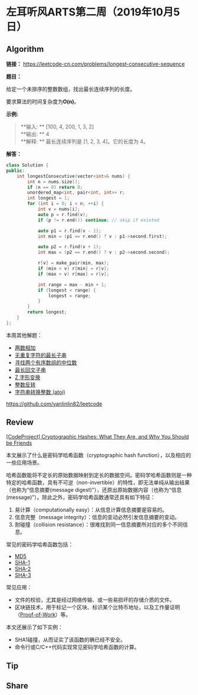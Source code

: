 # 左耳听风ARTS第二周（2019年10月5日）

## Algorithm

**链接：** <https://leetcode-cn.com/problems/longest-consecutive-sequence>

**题目：**

给定一个未排序的整数数组，找出最长连续序列的长度。

要求算法的时间复杂度为**O(n)**。

**示例:**

> **输入: ** [100, 4, 200, 1, 3, 2]  
> **输出: ** 4  
> **解释: ** 最长连续序列是 [1, 2, 3, 4]。它的长度为 4。

**解答：**

```cpp
class Solution {
public:
    int longestConsecutive(vector<int>& nums) {
        int n = nums.size();
        if (n == 0) return 0;
        unordered_map<int, pair<int, int>> r;
        int longest = 1;
        for (int i = 0; i < n; ++i) {
            int v = nums[i];
            auto p = r.find(v);
            if (p != r.end()) continue; // skip if existed

            auto p1 = r.find(v - 1);
            int min = (p1 == r.end() ? v : p1->second.first);

            auto p2 = r.find(v + 1);
            int max = (p2 == r.end() ? v : p2->second.second);

            r[v] = make_pair(min, max);
            if (min < v) r[min] = r[v];
            if (max > v) r[max] = r[v];

            int range = max - min + 1;
            if (longest < range) {
                longest = range;
            }
        }
        return longest;
    }
};
```

本周其他解题：

* [两数相加](https://github.com/yanlinlin82/leetcode/blob/master/00002_add-two-numbers/190930-2.cpp)
* [无重复字符的最长子串](https://github.com/yanlinlin82/leetcode/blob/master/00003_longest-substring-without-repeating-characters/191001-1.cpp)
* [寻找两个有序数组的中位数](https://github.com/yanlinlin82/leetcode/blob/master/00004_median-of-two-sorted-arrays/191003-2.cpp)
* [最长回文子串](https://github.com/yanlinlin82/leetcode/blob/master/00005_longest-palindromic-substring/191003-2.cpp)
* [Z 字形变换](https://github.com/yanlinlin82/leetcode/blob/master/00006_zigzag-conversion/191004-1.cpp)
* [整数反转](https://github.com/yanlinlin82/leetcode/blob/master/00007_reverse-integer/191005-1.cpp)
* [字符串转换整数 (atoi)](https://github.com/yanlinlin82/leetcode/blob/master/00008_string-to-integer-atoi/191005-1.cpp)

<https://github.com/yanlinlin82/leetcode>

## Review

[\[CodeProject\] Cryptographic Hashes: What They Are, and Why You Should be Friends](https://www.codeproject.com/Articles/1044042/Cryptographic-Hashes-What-They-Are-and-Why-You-Sho)

本文展示了什么是密码学哈希函数（cryptographic hash function），以及相应的一些应用场景。

哈希函数能将不定长的原始数据映射到定长的数据空间。密码学哈希函数则是一种特定的哈希函数，具有不可逆（non-invertible）的特性，即无法单纯从输出结果（也称为“信息摘要(message digest)”），还原出原始数据内容（也称为“信息(message)”）。除此之外，密码学哈希函数通常还具有如下特征：

1. 易计算（computationally easy）：从信息计算信息摘要是容易的。
2. 信息完整（message integrity）：信息的变动必然引发信息摘要的变动。
3. 耐碰撞（collision resistance）：很难找到同一信息摘要所对应的多个不同信息。

常见的密码学哈希函数包括：

* [MD5](https://en.wikipedia.org/wiki/MD5)
* [SHA-1](https://en.wikipedia.org/wiki/SHA-1)
* [SHA-2](https://en.wikipedia.org/wiki/SHA-2)
* [SHA-3](https://en.wikipedia.org/wiki/SHA-3)

常见应用：

* 文件的校验，尤其是经过网络传输、或一些易损坏的存储介质的文件。
* 区块链技术，用于标记一个区块、标识某个比特币地址，以及工作量证明（[Proof-of-Work](https://en.bitcoin.it/wiki/Proof_of_work)）等。

本文还展示了如下实例：

* SHA1碰撞，从而证实了该函数的确已经不安全。
* 命令行或C/C++代码实现常见密码学哈希函数的计算。

## Tip


## Share
